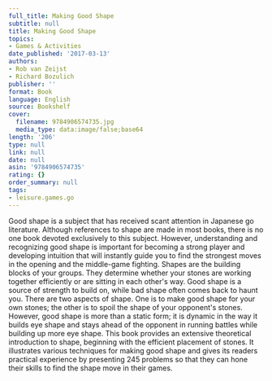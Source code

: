 ```yaml
---
full_title: Making Good Shape
subtitle: null
title: Making Good Shape
topics:
- Games & Activities
date_published: '2017-03-13'
authors:
- Rob van Zeijst
- Richard Bozulich
publisher: ''
format: Book
language: English
source: Bookshelf
cover:
  filename: 9784906574735.jpg
  media_type: data:image/false;base64
length: '206'
type: null
link: null
date: null
asin: '9784906574735'
rating: {}
order_summary: null
tags:
- leisure.games.go
---
```

Good shape is a subject that has received scant attention in Japanese go literature. Although references to shape are made in most books, there is no one book devoted exclusively to this subject. However, understanding and recognizing good shape is important for becoming a strong player and developing intuition that will instantly guide you to find the strongest moves in the opening and the middle-game fighting. Shapes are the building blocks of your groups. They determine whether your stones are working together efficiently or are sitting in each other's way. Good shape is a source of strength to build on, while bad shape often comes back to haunt you. There are two aspects of shape. One is to make good shape for your own stones; the other is to spoil the shape of your opponent's stones. However, good shape is more than a static form; it is dynamic in the way it builds eye shape and stays ahead of the opponent in running battles while building up more eye shape. This book provides an extensive theoretical introduction to shape, beginning with the efficient placement of stones. It illustrates various techniques for making good shape and gives its readers practical experience by presenting 245 problems so that they can hone their skills to find the shape move in their games.

